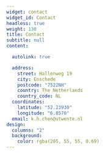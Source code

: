```yaml
---
widget: contact
widget_id: Contact
headless: true
weight: 130
title: Contact
subtitle: null
content:

  autolink: true

  address:
    street: Hallenweg 19
    city: Enschede 
    postcode: "7522NH"
    country: The Netherlands
    country_code: NL
  coordinates:
    latitude: "52.23930"
    longitude: "6.8570"
  email: k.h.chen@utwente.nl
design:
  columns: "2"
  background:
    color: rgba(205, 55, 55, 0.69)
---
```

